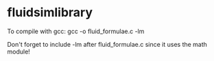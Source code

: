 # fluidsimlibrary

To compile with gcc:
gcc -o <outputFile> <cFile> fluid_formulae.c -lm

Don't forget to include -lm after fluid_formulae.c since it uses the math module!
